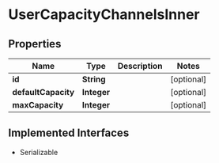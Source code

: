 

# UserCapacityChannelsInner


## Properties

| Name | Type | Description | Notes |
|------------ | ------------- | ------------- | -------------|
|**id** | **String** |  |  [optional] |
|**defaultCapacity** | **Integer** |  |  [optional] |
|**maxCapacity** | **Integer** |  |  [optional] |


## Implemented Interfaces

* Serializable


